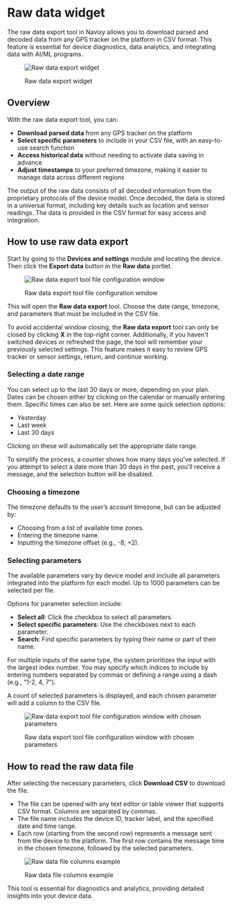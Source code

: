 # Raw data widget

The raw data export tool in Navixy allows you to download parsed and decoded data from any GPS tracker on the platform in CSV format. This feature is essential for device diagnostics, data analytics, and integrating data with AI/ML programs.

<figure><img src="https://www.navixy.com/wp-content/uploads/2023/12/browser_a0qszuge3l.png" alt="Raw data export widget"><figcaption><p>Raw data export widget</p></figcaption></figure>

## Overview

With the raw data export tool, you can:

* **Download parsed data** from any GPS tracker on the platform
* **Select specific parameters** to include in your CSV file, with an easy-to-use search function
* **Access historical data** without needing to activate data saving in advance
* **Adjust timestamps** to your preferred timezone, making it easier to manage data across different regions

The output of the raw data consists of all decoded information from the proprietary protocols of the device model. Once decoded, the data is stored in a universal format, including key details such as location and sensor readings. The data is provided in the CSV format for easy access and integration.

## How to use raw data export

Start by going to the **Devices and settings** module and locating the device. Then click the **Export data** button in the **Raw data** portlet.

<figure><img src="https://www.navixy.com/wp-content/uploads/2023/12/browser_ybwmnfdh8h.png" alt="Raw data export tool file configuration window"><figcaption><p>Raw data export tool file configuration window</p></figcaption></figure>

This will open the **Raw data export** tool. Choose the date range, timezone, and parameters that must be included in the CSV file.

To avoid accidental window closing, the **Raw data export** tool can only be closed by clicking **X** in the top-right corner. Additionally, if you haven't switched devices or refreshed the page, the tool will remember your previously selected settings. This feature makes it easy to review GPS tracker or sensor settings, return, and continue working.

### Selecting a date range

You can select up to the last 30 days or more, depending on your plan. Dates can be chosen either by clicking on the calendar or manually entering them. Specific times can also be set. Here are some quick selection options:

* Yesterday
* Last week
* Last 30 days

Clicking on these will automatically set the appropriate date range.

To simplify the process, a counter shows how many days you've selected. If you attempt to select a date more than 30 days in the past, you'll receive a message, and the selection button will be disabled.

### Choosing a timezone

The timezone defaults to the user’s account timezone, but can be adjusted by:

* Choosing from a list of available time zones.
* Entering the timezone name.
* Inputting the timezone offset (e.g., -8, +2).

### Selecting parameters

The available parameters vary by device model and include all parameters integrated into the platform for each model. Up to 1000 parameters can be selected per file.

Options for parameter selection include:

* **Select all**: Click the checkbox to select all parameters.
* **Select specific parameters**: Use the checkboxes next to each parameter.
* **Search**: Find specific parameters by typing their name or part of their name.

For multiple inputs of the same type, the system prioritizes the input with the largest index number. You may specify which indices to include by entering numbers separated by commas or defining a range using a dash (e.g., “1-2, 4, 7”).

A count of selected parameters is displayed, and each chosen parameter will add a column to the CSV file.

<figure><img src="https://www.navixy.com/wp-content/uploads/2023/12/browser_imbnj05cft.png" alt="Raw data export tool file configuration window with chosen parameters"><figcaption><p>Raw data export tool file configuration window with chosen parameters</p></figcaption></figure>

## How to read the raw data file

After selecting the necessary parameters, click **Download CSV** to download the file.

* The file can be opened with any text editor or table viewer that supports CSV format. Columns are separated by commas.
* The file name includes the device ID, tracker label, and the specified date and time range.
* Each row (starting from the second row) represents a message sent from the device to the platform. The first row contains the message time in the chosen timezone, followed by the selected parameters.

<figure><img src="https://www.navixy.com/wp-content/uploads/2023/12/nvidia_share_xbgmryofhf.png" alt="Raw data file columns example"><figcaption><p>Raw data file columns example</p></figcaption></figure>

This tool is essential for diagnostics and analytics, providing detailed insights into your device data.
